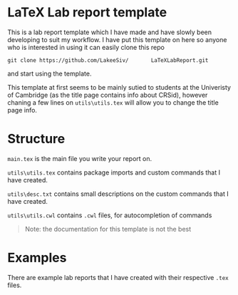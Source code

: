 # LaTeX Lab report template
This is a lab report template which I have made and have slowly been developing to suit my workflow. I have put this template on here so anyone who is interested in using it can easily clone this repo

```git clone https://github.com/LakeeSiv/       LaTeXLabReport.git```

and start using the template.

This template at first seems to be mainly sutied to students at the Univeristy of Cambridge (as the title page contains info about CRSid), however chaning a few lines on `utils\utils.tex` will allow you to change the title page info.


# Structure

`main.tex` is the main file you write your report on.

`utils\utils.tex` contains package imports and custom commands that I have created.

`utils\desc.txt` contains small descriptions on the custom commands that I have created.

`utils\utils.cwl` contains `.cwl` files, for autocompletion of commands

>Note: the documentation for this template  is not the best
# Examples

There are example lab reports that I have created with their respective `.tex` files.
